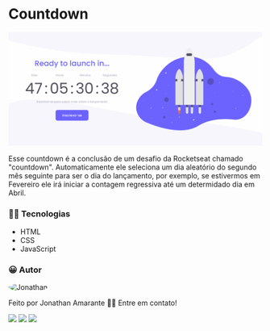 # Countdown

<img src="./public/animation.gif">

Esse countdown é a conclusão de um desafio da Rocketseat chamado "countdown". Automaticamente ele seleciona um dia aleatório do segundo mês seguinte para ser o dia do lançamento, por exemplo, se estivermos em Fevereiro ele irá iniciar a contagem regressiva até um determidado dia em Abril.

### 👨‍💻 Tecnologias

- HTML
- CSS
- JavaScript

### 😀 Autor

<img style="border-radius: 50%;" src="https://avatars.githubusercontent.com/u/75747829?v=4" width="100px;" alt="Jonathan"/>

Feito por Jonathan Amarante 👋🏽 Entre em contato!

<a href = "mailto:contatorafaballerini@gmail.com"><img src="https://img.shields.io/badge/-Gmail-%23333?style=for-the-badge&logo=gmail&logoColor=white" target="_blank"></a>
<a href="https://www.instagram.com/jonathan.pr0/" target="_blank"><img src="https://img.shields.io/badge/-Instagram-%23E4405F?style=for-the-badge&logo=instagram&logoColor=white" target="_blank"></a>
<a href = "mailto:jonathan.almeida1793@gmail.com"><img src="https://img.shields.io/badge/Telegram-2CA5E0?style=for-the-badge&logo=telegram&logoColor=white" target="_blank"></a>
